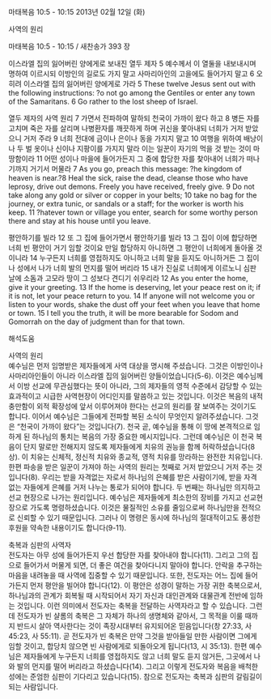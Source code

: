 마태복음 10:5 - 10:15 
2013년 02월 12일 (화)

사역의 원리



마태복음 10:5 - 10:15 / 새찬송가 393 장


이스라엘 집의 잃어버린 양에게로 보내진 열두 제자
5 예수께서 이 열둘을 내보내시며 명하여 이르시되 이방인의 길로도 가지 말고 사마리아인의 고을에도 들어가지 말고 6 오히려 이스라엘 집의 잃어버린 양에게로 가라
5 These twelve Jesus sent out with the following instructions: ?o not go among the Gentiles or enter any town of the Samaritans. 6 Go rather to the lost sheep of Israel.  

열두 제자의 사역 원리
7 가면서 전파하여 말하되 천국이 가까이 왔다 하고 8 병든 자를 고치며 죽은 자를 살리며 나병환자를 깨끗하게 하며 귀신을 쫓아내되 너희가 거저 받았으니 거저 주라 9 너희 전대에 금이나 은이나 동을 가지지 말고 10 여행을 위하여 배낭이나 두 벌 옷이나 신이나 지팡이를 가지지 말라 이는 일꾼이 자기의 먹을 것 받는 것이 마땅함이라 11 어떤 성이나 마을에 들어가든지 그 중에 합당한 자를 찾아내어 너희가 떠나기까지 거기서 머물라
7 As you go, preach this message: ?he kingdom of heaven is near.?8 Heal the sick, raise the dead, cleanse those who have leprosy, drive out demons. Freely you have received, freely give. 9 Do not take along any gold or silver or copper in your belts; 10 take no bag for the journey, or extra tunic, or sandals or a staff; for the worker is worth his keep. 11 ?hatever town or village you enter, search for some worthy person there and stay at his house until you leave.   

평안하기를 빌라
12 또 그 집에 들어가면서 평안하기를 빌라 13 그 집이 이에 합당하면 너희 빈 평안이 거기 임할 것이요 만일 합당하지 아니하면 그 평안이 너희에게 돌아올 것이니라 14 누구든지 너희를 영접하지도 아니하고 너희 말을 듣지도 아니하거든 그 집이나 성에서 나가 너희 발의 먼지를 떨어 버리라 15 내가 진실로 너희에게 이르노니 심판 날에 소돔과 고모라 땅이 그 성보다 견디기 쉬우리라
12 As you enter the home, give it your greeting. 13 If the home is deserving, let your peace rest on it; if it is not, let your peace return to you. 14 If anyone will not welcome you or listen to your words, shake the dust off your feet when you leave that home or town. 15 I tell you the truth, it will be more bearable for Sodom and Gomorrah on the day of judgment than for that town.

해석도움





사역의 원리  
예수님은 먼저 임명받은 제자들에게 사역 대상을 명시해 주셨습니다. 그것은 이방인이나 사마리아인들이 아니라 이스라엘 집의 잃어버린 양들이었습니다(5-6). 이것은 예수님께서 이방 선교에 무관심했다는 뜻이 아니라, 그의 제자들의 영적 수준에서 감당할 수 있는 효과적이고 시급한 사역현장이 어디인지를 말씀하고 있는 것입니다. 이것은 복음의 내적 충만함이 외적 확장성에 앞서 이루어져야 한다는 선교의 원리를 잘 보여주는 것이기도 합니다. 이어서 예수님은 그들에게 전파할 복된 소식이 무엇인지 알려주셨습니다. 그것은 “천국이 가까이 왔다”는 것입니다(7). 천국 곧, 예수님을 통해 이 땅에 본격적으로 임하게 된 하나님의 통치는 복음의 가장 중요한 메시지입니다. 그런데 예수님은 이 천국 복음이 단지 말로만 전해지지 않도록 제자들에게 치유의 권능을 함께 허락하셨습니다(8상). 이 치유는 신체적, 정신적 치유와 종교적, 영적 치유를 망라하는 완전한 치유입니다. 한편 파송을 받은 일꾼이 가져야 하는 사역의 원리는 첫째로 거저 받았으니 거저 주는 것입니다(8). 우리는 받을 자격없는 자로서 하나님의 은혜를 받은 사람이기에, 받을 자격없는 자들에게 은혜를 거저 나누는 통로가 되어야 합니다. 두 번째는 하나님만 의지하고 선교 현장으로 나가는 원리입니다. 예수님은 제자들에게 최소한의 장비를 가지고 선교현장으로 가도록 명령하셨습니다. 이것은 물질적인 소유를 줄임으로써 하나님만을 전적으로 신뢰할 수 있기 때문입니다. 그러나 이 명령은 동시에 하나님의 절대적이고도 풍성한 후원을 약속한 내용이기도 합니다(9-11). 

축복과 심판의 사역자  
전도자는 아무 성에 들어가든지 우선 합당한 자를 찾아내야 합니다(11). 그리고 그의 집으로 들어가서 머물게 되면, 더 좋은 여건을 찾아다니지 말아야 합니다. 안락을 추구하는 마음을 내려놓을 때 사역에 집중할 수 있기 때문입니다. 또한, 전도자는 어느 집에 들어가든지 먼저 평안을 빌어야 합니다(12). 이 평안은 성경이 말하는 가장 귀한 축복으로서, 하나님과의 관계가 회복될 때 시작되어서 자기 자신과 대인관계와 대물관계 전반에 임하는 것입니다. 이런 의미에서 전도자는 축복을 전달하는 사역자라고 할 수 있습니다. 그런데 전도자가 빈 샬롬의 축복은 그 자체가 하나의 생명체와 같아서, 그 목적을 이룰 때까지 반드시 살아 역사한다는 것이 족장시대부터 유지되어온 믿음입니다(창 27:33, 사 45:23, 사 55:11). 곧 전도자가 빈 축복은 만약 그것을 받아들일 만한 사람이면 그에게 임할 것이고, 합당치 않으면 빈 사람에게로 되돌아오게 됩니다(13, 시 35:13). 한편 예수님은 제자들에게 누구든지 너희를 영접하지도 않고 너희 말도 듣지 않거든, 그곳에서 나와 발의 먼지를 떨어 버리라고 하셨습니다(14). 그리고 이렇게 전도자와 복음을 배척한 성에는 준엄한 심판이 기다리고 있습니다(15). 참으로 전도자는 축복과 심판의 갈림길이 되는 사람입니다.